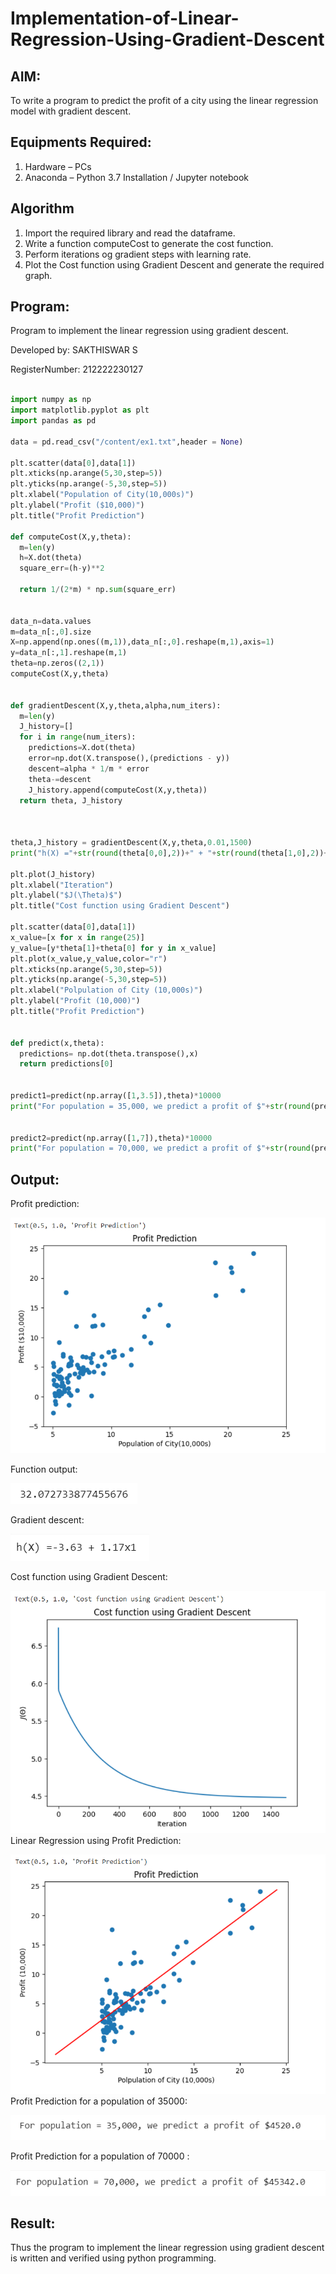 # Implementation-of-Linear-Regression-Using-Gradient-Descent

## AIM:
To write a program to predict the profit of a city using the linear regression model with gradient descent.

## Equipments Required:
1. Hardware – PCs
2. Anaconda – Python 3.7 Installation / Jupyter notebook

## Algorithm
1. Import the required library and read the dataframe.
2. Write a function computeCost to generate the cost function.
3. Perform iterations og gradient steps with learning rate.
4. Plot the Cost function using Gradient Descent and generate the required graph.

## Program:
Program to implement the linear regression using gradient descent.

Developed by: SAKTHISWAR S

RegisterNumber:  212222230127

```python

import numpy as np
import matplotlib.pyplot as plt
import pandas as pd

data = pd.read_csv("/content/ex1.txt",header = None)

plt.scatter(data[0],data[1])
plt.xticks(np.arange(5,30,step=5))
plt.yticks(np.arange(-5,30,step=5))
plt.xlabel("Population of City(10,000s)")
plt.ylabel("Profit ($10,000)")
plt.title("Profit Prediction")

def computeCost(X,y,theta):
  m=len(y)
  h=X.dot(theta)
  square_err=(h-y)**2

  return 1/(2*m) * np.sum(square_err)


data_n=data.values
m=data_n[:,0].size
X=np.append(np.ones((m,1)),data_n[:,0].reshape(m,1),axis=1)
y=data_n[:,1].reshape(m,1)
theta=np.zeros((2,1))
computeCost(X,y,theta)


def gradientDescent(X,y,theta,alpha,num_iters):
  m=len(y)
  J_history=[]
  for i in range(num_iters):
    predictions=X.dot(theta)
    error=np.dot(X.transpose(),(predictions - y))
    descent=alpha * 1/m * error
    theta-=descent
    J_history.append(computeCost(X,y,theta))
  return theta, J_history



theta,J_history = gradientDescent(X,y,theta,0.01,1500)
print("h(X) ="+str(round(theta[0,0],2))+" + "+str(round(theta[1,0],2))+"x1") 

plt.plot(J_history)
plt.xlabel("Iteration")
plt.ylabel("$J(\Theta)$")
plt.title("Cost function using Gradient Descent")

plt.scatter(data[0],data[1])
x_value=[x for x in range(25)]
y_value=[y*theta[1]+theta[0] for y in x_value]
plt.plot(x_value,y_value,color="r")
plt.xticks(np.arange(5,30,step=5))
plt.yticks(np.arange(-5,30,step=5))
plt.xlabel("Polpulation of City (10,000s)")
plt.ylabel("Profit (10,000)")
plt.title("Profit Prediction")


def predict(x,theta):
  predictions= np.dot(theta.transpose(),x)
  return predictions[0]


predict1=predict(np.array([1,3.5]),theta)*10000
print("For population = 35,000, we predict a profit of $"+str(round(predict1,0)))


predict2=predict(np.array([1,7]),theta)*10000
print("For population = 70,000, we predict a profit of $"+str(round(predict2,0)))


```



## Output:
Profit prediction:

![image](1.png)

Function output:

![image](2.png)

Gradient descent:


![image](3.png)

Cost function using Gradient Descent:

![image](4.png)
Linear Regression using Profit Prediction:

![image](5.png)
Profit Prediction for a population of 35000:

![image](6.png)

Profit Prediction for a population of 70000 :

![image](7.png)



## Result:
Thus the program to implement the linear regression using gradient descent is written and verified using python programming.
